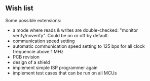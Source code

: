 ## Wish list

Some possible extensions:

* a mode where reads & writes are double-checked: "monitor
  verify/noverify". Could be on or off by default.
* communication speed setting
* automatic communication speed setting to 125 bps for all clock
  frequencie above 1 MHz
* PCB revision
* design of a shield
* implement simple ISP programmer again
* implement test cases that can be run on all MCUs
